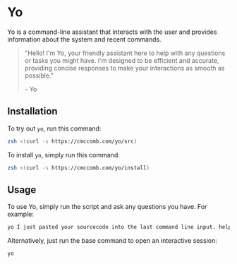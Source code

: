# Yo 

Yo is a command-line assistant that interacts with the user and provides information about the system and recent commands.

> "Hello! I'm Yo, your friendly assistant here to help with any questions or tasks you might have. I'm designed to be efficient and accurate, providing concise responses to make your interactions as smooth as possible."
> 
> \- Yo

## Installation

To try out `yo`, run this command:
```zsh
zsh <(curl -s https://cmccomb.com/yo/src)
```

To install `yo`, simply run this command:
```zsh
zsh <(curl -s https://cmccomb.com/yo/install)
```

## Usage

To use Yo, simply run the script and ask any questions you have. For example:
```bash
yo I just pasted your sourcecode into the last command line input. help me write a readme.md for you.
```

Alternatively, just run the base command to open an interactive session:
```bash
yo
``` 
